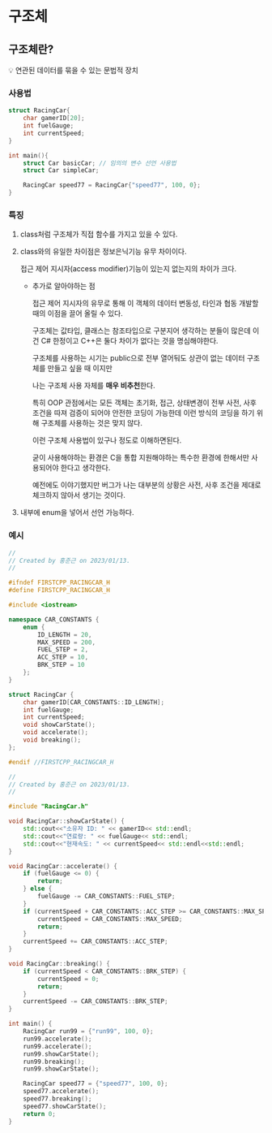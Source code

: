 # 구조체

## 구조체란?

<aside>
💡 연관된 데이터를 묶을 수 있는 문법적 장치

</aside>

### 사용법

```cpp
struct RacingCar{
	char gamerID[20];
	int fuelGauge;
	int currentSpeed;
}

int main(){
	struct Car basicCar; // 임의의 변수 선언 사용법
	struct Car simpleCar;

	RacingCar speed77 = RacingCar{"speed77", 100, 0};
}
```

### 특징

1. class처럼 구조체가 직접 함수를 가지고 있을 수 있다.
2. class와의 유일한 차이점은 정보은닉기능 유무 차이이다.

    접근 제어 지시자(access modifier)기능이 있는지 없는지의 차이가 크다.

    - 추가로 알아야하는 점

        접근 제어 지시자의 유무로 통해 이 객체의 데이터 변동성, 타인과 협동 개발할때의 이점을 끌어 올릴 수 있다.

        구조체는 값타입, 클래스는 참조타입으로 구분지어 생각하는 분들이 많은데 이건 C# 한정이고 C++은 둘다 차이가 없다는 것을 명심해야한다.

        구조체를 사용하는 시기는 public으로 전부 열어둬도 상관이 없는 데이터 구조체를 만들고 싶을 때 이지만

        나는 구조체 사용 자체를 **매우 비추천**한다.

        특히 OOP 관점에서는 모든 객체는 초기화, 접근, 상태변경이 전부 사전, 사후 조건을 따져 검증이 되어야 안전한 코딩이 가능한데 이런 방식의 코딩을 하기 위해 구조체를 사용하는 것은 맞지 않다.

        이런 구조체 사용법이 있구나 정도로 이해하면된다.

        굳이 사용해야하는 환경은 C을 통합 지원해야하는 특수한 환경에 한해서만 사용되어야 한다고 생각한다.

        예전에도 이야기했지만 버그가 나는 대부분의 상황은 사전, 사후 조건을 제대로 체크하지 않아서 생기는 것이다.

3. 내부에 enum을 넣어서 선언 가능하다.

### 예시

```cpp
//
// Created by 홍준근 on 2023/01/13.
//

#ifndef FIRSTCPP_RACINGCAR_H
#define FIRSTCPP_RACINGCAR_H

#include <iostream>

namespace CAR_CONSTANTS {
    enum {
        ID_LENGTH = 20,
        MAX_SPEED = 200,
        FUEL_STEP = 2,
        ACC_STEP = 10,
        BRK_STEP = 10
    };
}

struct RacingCar {
    char gamerID[CAR_CONSTANTS::ID_LENGTH];
    int fuelGauge;
    int currentSpeed;
    void showCarState();
    void accelerate();
    void breaking();
};

#endif //FIRSTCPP_RACINGCAR_H
```

```cpp
//
// Created by 홍준근 on 2023/01/13.
//

#include "RacingCar.h"

void RacingCar::showCarState() {
    std::cout<<"소유자 ID: " << gamerID<< std::endl;
    std::cout<<"연료량: " << fuelGauge<< std::endl;
    std::cout<<"현재속도: " << currentSpeed<< std::endl<<std::endl;
}

void RacingCar::accelerate() {
    if (fuelGauge <= 0) {
        return;
    } else {
        fuelGauge -= CAR_CONSTANTS::FUEL_STEP;
    }
    if (currentSpeed + CAR_CONSTANTS::ACC_STEP >= CAR_CONSTANTS::MAX_SPEED) {
        currentSpeed = CAR_CONSTANTS::MAX_SPEED;
        return;
    }
    currentSpeed += CAR_CONSTANTS::ACC_STEP;
}

void RacingCar::breaking() {
    if (currentSpeed < CAR_CONSTANTS::BRK_STEP) {
        currentSpeed = 0;
        return;
    }
    currentSpeed -= CAR_CONSTANTS::BRK_STEP;
}

int main() {
    RacingCar run99 = {"run99", 100, 0};
    run99.accelerate();
    run99.accelerate();
    run99.showCarState();
    run99.breaking();
    run99.showCarState();

    RacingCar speed77 = {"speed77", 100, 0};
    speed77.accelerate();
    speed77.breaking();
    speed77.showCarState();
    return 0;
}
```
